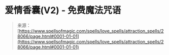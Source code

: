 <!--yml

category: 未分类

date: 2024-06-12 19:17:38

-->

# 爱情香囊(V2) - 免费魔法咒语

> 来源：[https://www.spellsofmagic.com/spells/love_spells/attraction_spells/28066/page.html#0001-01-01](https://www.spellsofmagic.com/spells/love_spells/attraction_spells/28066/page.html#0001-01-01)
